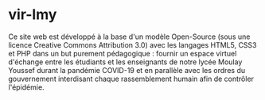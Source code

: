 # vir-lmy
Ce site web est développé à la base d'un modèle Open-Source (sous une licence Creative Commons Attribution 3.0) avec les langages HTML5, CSS3 et PHP dans un but purement pédagogique : fournir un espace virtuel d'échange entre les étudiants et les enseignants de notre lycée Moulay Youssef durant la pandémie COVID-19 et en parallèle avec les ordres du gouvernement interdisant chaque rassemblement humain afin de contrôler l'épidémie.

